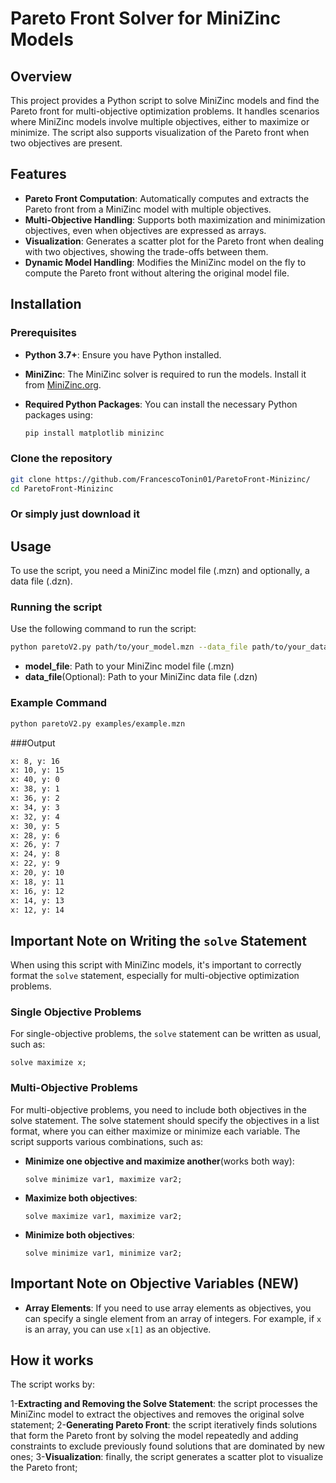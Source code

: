 # Pareto Front Solver for MiniZinc Models

## Overview

This project provides a Python script to solve MiniZinc models and find the Pareto front for multi-objective optimization problems. It handles scenarios where MiniZinc models involve multiple objectives, either to maximize or minimize. The script also supports visualization of the Pareto front when two objectives are present.

## Features

- **Pareto Front Computation**: Automatically computes and extracts the Pareto front from a MiniZinc model with multiple objectives.
- **Multi-Objective Handling**: Supports both maximization and minimization objectives, even when objectives are expressed as arrays.
- **Visualization**: Generates a scatter plot for the Pareto front when dealing with two objectives, showing the trade-offs between them.
- **Dynamic Model Handling**: Modifies the MiniZinc model on the fly to compute the Pareto front without altering the original model file.

## Installation

### Prerequisites

- **Python 3.7+**: Ensure you have Python installed.
- **MiniZinc**: The MiniZinc solver is required to run the models. Install it from [MiniZinc.org](https://www.minizinc.org/).
- **Required Python Packages**: You can install the necessary Python packages using:

  ```sh
  pip install matplotlib minizinc

### Clone the repository

  ```sh
  git clone https://github.com/FrancescoTonin01/ParetoFront-Minizinc/
  cd ParetoFront-Minizinc
  ```

### Or simply just download it

## Usage

To use the script, you need a MiniZinc model file (.mzn) and optionally, a data file (.dzn).

### Running the script

Use the following command to run the script:

  ```sh
  python paretoV2.py path/to/your_model.mzn --data_file path/to/your_data.dzn
  ```

- **model_file**: Path to your MiniZinc model file (.mzn)
- **data_file**(Optional): Path to your MiniZinc data file (.dzn)

### Example Command

  ```sh
  python paretoV2.py examples/example.mzn
  ```

###Output

  ```sh
  x: 8, y: 16
  x: 10, y: 15
  x: 40, y: 0
  x: 38, y: 1
  x: 36, y: 2
  x: 34, y: 3
  x: 32, y: 4
  x: 30, y: 5
  x: 28, y: 6
  x: 26, y: 7
  x: 24, y: 8
  x: 22, y: 9
  x: 20, y: 10
  x: 18, y: 11
  x: 16, y: 12
  x: 14, y: 13
  x: 12, y: 14
```

## Important Note on Writing the `solve` Statement

When using this script with MiniZinc models, it's important to correctly format the `solve` statement, especially for multi-objective optimization problems.

### Single Objective Problems

For single-objective problems, the `solve` statement can be written as usual, such as:

  ```minizinc
  solve maximize x;
  ```

### Multi-Objective Problems

For multi-objective problems, you need to include both objectives in the solve statement. The solve statement should specify the objectives in a list format, where you can either maximize or minimize each variable. The script supports various combinations, such as:

- **Minimize one objective and maximize another**(works both way):

    ```minizinc
    solve minimize var1, maximize var2;
    ```
    
- **Maximize both objectives**:

    ```minizinc
    solve maximize var1, maximize var2;
    ```
    
- **Minimize both objectives**:

    ```minizinc
    solve minimize var1, minimize var2;
    ```

## Important Note on Objective Variables (NEW)

- **Array Elements**: If you need to use array elements as objectives, you can specify a single element from an array of integers. For example, if `x` is an array, you can use `x[1]` as an objective.

## How it works

The script works by:

1-**Extracting and Removing the Solve Statement**: the script processes the MiniZinc model to extract the objectives and removes the original solve statement;
2-**Generating Pareto Front**: the script iteratively finds solutions that form the Pareto front by solving the model repeatedly and adding constraints to exclude previously found solutions that are dominated by new ones;
3-**Visualization**: finally, the script generates a scatter plot to visualize the Pareto front;

